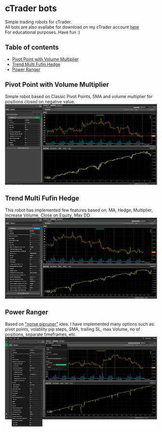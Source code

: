 # cTrader bots
Simple trading robots for cTrader. <br>
All bots are also availabe for download on my cTrader account [here](https://ctrader.com/users/profile/23452) <br>
For educational purposes. Have fun :)

## Table of contents
* [Pivot Point with Volume Multiplier](#pivot-point)
* [Trend Multi Fufin Hedge](#trend-multi)
* [Power Ranger](#power-ranger)

## Pivot Point with Volume Multiplier <a name="pivot-point"></a>
Simple robot based on Classic Pivot Points, SMA and volume multiplier for positions closed on negative value.
![](images/Pivot%20Point%20with%20Multiplier.png)

## Trend Multi Fufin Hedge <a name="trend-multi"></a>
This robot has implemented few features based on: MA, Hedge, Multiplier, Increase Volume, Close on Equity, Max DD.
![](images/Trend%20Multi%20Fufin%20Hege.png)

## Power Ranger <a name="power-ranger"></a>
Based on ["norse pipruner"](https://ctrader.com/algos/cbots/show/1618) idea. I have implemented many options such as: pivot points, volatility pip steps, SMA, trailing SL, max Volume, no of positions, separate timeframes, etc.
![](images/Power%20Ranger%20Timeframe.png)
